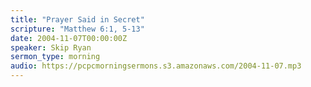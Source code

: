 ```yaml
---
title: "Prayer Said in Secret"
scripture: "Matthew 6:1, 5-13"
date: 2004-11-07T00:00:00Z
speaker: Skip Ryan
sermon_type: morning
audio: https://pcpcmorningsermons.s3.amazonaws.com/2004-11-07.mp3 
---
```



